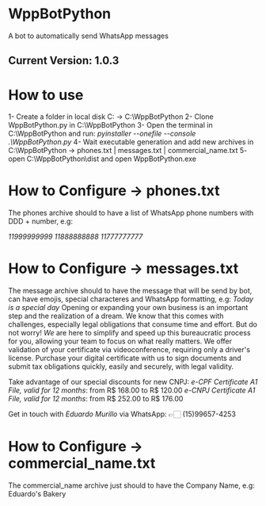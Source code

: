 # WppBotPython
A bot to automatically send WhatsApp messages
## Current Version: 1.0.3

# How to use
1- Create a folder in local disk C: -> C:\WppBotPython
2- Clone WppBotPython.py in C:\WppBotPython
3- Open the terminal in C:\WppBotPython and run: *pyinstaller --onefile --console .\WppBotPython.py*
4- Wait executable generation and add new archives in C:\WppBotPython -> phones.txt | messages.txt | commercial_name.txt
5- open C:\WppBotPython\dist and open WppBotPython.exe

# How to Configure -> phones.txt
The phones archive should to have a list of WhatsApp phone numbers with DDD + number, e.g: 

*11999999999*
*11888888888*
*11777777777*

# How to Configure -> messages.txt
The message archive should to have the message that will be send by bot, can have emojis, special characteres and WhatsApp formatting, e.g:
*Today is a special day*
Opening or expanding your own business is an important step and the realization of a dream. We know that this comes with challenges, especially legal obligations that consume time and effort.
But do not worry! *We* are here to simplify and speed up this bureaucratic process for you, allowing your team to focus on what really matters.
We offer validation of your certificate via videoconference, requiring only a driver's license.
Purchase your digital certificate with us to sign documents and submit tax obligations quickly, easily and securely, with legal validity.

Take advantage of our special discounts for new CNPJ:
*e-CPF Certificate A1 File, valid for 12 months*: from R$ 168.00 to R$ 120.00
*e-CNPJ Certificate A1 File, valid for 12 months*: from R$ 252.00 to R$ 176.00

Get in touch with
*Eduardo Murillo* via WhatsApp: 👉🏻 (15)99657-4253

# How to Configure -> commercial_name.txt
The commercial_name archive just should to have the Company Name, e.g:
Eduardo's Bakery
